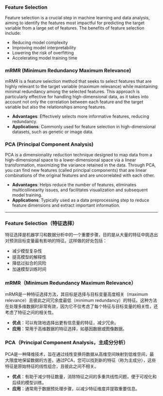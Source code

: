 ### Feature Selection

Feature selection is a crucial step in machine learning and data analysis, aiming to identify the features most impactful for predicting the target variable from a large set of features. The benefits of feature selection include:

- Reducing model complexity
- Improving model interpretability
- Lowering the risk of overfitting
- Accelerating model training time

### mRMR (Minimum Redundancy Maximum Relevance)

mRMR is a feature selection method that seeks to select features that are highly relevant to the target variable (maximum relevance) while maintaining minimal redundancy among the selected features. This approach is particularly effective for handling high-dimensional data, as it takes into account not only the correlation between each feature and the target variable but also the relationships among features.

- **Advantages**: Effectively selects more informative features, reducing redundancy.
- **Applications**: Commonly used for feature selection in high-dimensional datasets, such as genetic or image data.

### PCA (Principal Component Analysis)

PCA is a dimensionality reduction technique designed to map data from a high-dimensional space to a lower-dimensional space via a linear transformation, maximizing the variance retained in the data. Through PCA, you can find new features (called principal components) that are linear combinations of the original features and are uncorrelated with each other.

- **Advantages**: Helps reduce the number of features, eliminates multicollinearity issues, and facilitates visualization and subsequent model training.
- **Applications**: Typically used as a data preprocessing step to reduce feature dimensions and extract important information.



---

### Feature Selection（特征选择）

特征选择是机器学习和数据分析中的一个重要步骤，目的是从大量的特征中挑选出对预测目标变量最有影响的特征。这样做的好处包括：

- 减少模型复杂性
- 提高模型的解释性
- 降低过拟合的风险
- 加速模型训练时间 

### mRMR（Minimum Redundancy Maximum Relevance）
mRMR是一种特征选择方法，其目标是选择与目标变量高度相关（maximum relevance）且彼此之间冗余度最低（minimum redundancy）的特征。这种方法在处理多维数据时非常有效，因为它不仅考虑了每个特征与目标变量的相关性，还考虑了特征之间的相关性。

- **优点**：可以有效地选择出更有信息量的特征，减少冗余。
- **应用**：常用于高维数据的特征选择，如基因数据或图像数据。

### PCA（Principal Component Analysis，主成分分析）
PCA是一种降维技术，旨在通过线性变换将数据从高维空间映射到低维空间，最大限度地保留数据的方差。通过PCA，您可以找到新的特征（称为主成分），这些特征是原始特征的线性组合，且彼此之间不相关。

- **优点**：有助于减少特征数量，消除特征之间的多重共线性问题，便于可视化和后续的模型训练。
- **应用**：通常用于数据预处理步骤，以减少特征维度并提取重要信息。

